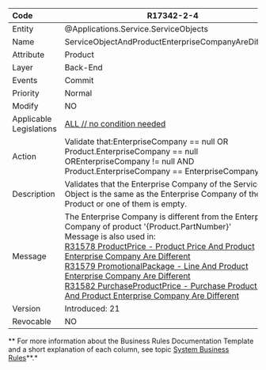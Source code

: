 ﻿---
erp.type: business-rule
erp.entity: Applications.Service.ServiceObjects
---

| Code                    | R17342-2-4                                                   |
| :---------------------- | ------------------------------------------------------------ |
| Entity                  | @Applications.Service.ServiceObjects                                                |
| Name                    | ServiceObjectAndProductEnterpriseCompanyAreDifferent         |
| Attribute               | Product                                                      |
| Layer                   | Back-End                                                     |
| Events                  | Commit                                                       |
| Priority                | Normal                                                       |
| Modify                  | NO                                                           |
| Applicable Legislations | [ALL // no condition needed](xref:applicable-legislations) |
| Action                  | Validate that:EnterpriseCompany == null OR <br> Product.EnterpriseCompany == null OREnterpriseCompany != null AND <br> Product.EnterpriseCompany == EnterpriseCompany |
| Description             | Validates that the Enterprise Company of the Service Object is the same as the Enterprise Company оf the Product or one of them is empty. |
| Message                 | The Enterprise Company is different from the Enterprise Company оf product '{Product.PartNumber}' <br> Message is also used in: <br> [R31578 ProductPrice - Product Price And Product Enterprise Company Are Different](R31578.md) <br> [R31579 PromotionalPackage - Line And Product Enterprise Company Are Different](R31579.md) <br> [R31582 PurchaseProductPrice - Purchase Product Price And Product Enterprise Company Are Different](R31582.md) |
| Version                 | Introduced: 21                                               |
| Revocable               | NO                                                           |

** For more information about the Business Rules Documentation Template and a short explanation of each column, see topic [System Business Rules](../templates/template-description-system-business-rules.md)**.*
